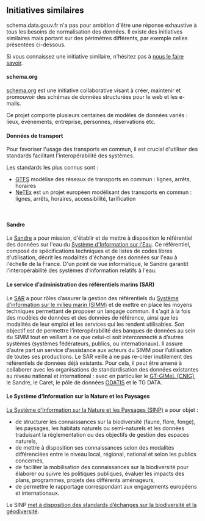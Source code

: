 <br />

## Initiatives similaires

schema.data.gouv.fr n'a pas pour ambition d'être une réponse exhaustive à tous les besoins de normalisation des données. Il existe des initiatives similaires mais portant sur des périmètres différents, par exemple celles présentées ci-dessous.

Si vous connaissez une initiative similaire, n'hésitez pas à [nous le faire savoir](https://github.com/etalab/schema.data.gouv.fr/issues/new).

#### schema.org
[schema.org](https://schema.org) est une initiative collaborative visant à créer, maintenir et promouvoir des schémas de données structurées pour le web et les e-mails.

Ce projet comporte plusieurs centaines de modèles de données variés : lieux, événements, entreprise, personnes, réservations etc.

#### Données de transport
Pour favoriser l'usage des transports en commun, il est crucial d'utiliser des standards facilitant l'interopérabilité des systèmes.

Les standards les plus connus sont :

- [GTFS](https://developers.google.com/transit/gtfs) modélise des réseaux de transports en commun : lignes, arrêts, horaires
- [NeTEx](http://netex-cen.eu) est un projet européen modélisant des transports en commun : lignes, arrêts, horaires, accessibilité, tarification

<br />

#### Sandre

Le [Sandre](http://www.sandre.eaufrance.fr) a pour mission, d'établir et de mettre à disposition le référentiel des données sur l'eau du [Système d'Information sur l'Eau](http://www.sandre.eaufrance.fr/concept/système-dinformation-sur-leau). Ce référentiel, composé de spécifications techniques et de listes de codes libres d'utilisation, décrit les modalités d'échange des données sur l'eau à l'échelle de la France. D'un point de vue informatique, le Sandre garantit l'interopérabilité des systèmes d'information relatifs à l'eau.


#### Le service d’administration des référentiels marins (SAR)

Le [SAR](https://sar.milieumarinfrance.fr/) a pour rôles d’assurer la gestion des référentiels du [Système d’information sur le milieu marin (SIMM)](https://www.milieumarinfrance.fr/) et de mettre en place les moyens techniques permettant de proposer un langage commun. Il s'agit à la fois des modèles de données et des données de référence, ainsi que les modalités de leur emploi et les services qui les rendent utilisables. Son objectif est de permettre l’interopérabilité des banques de données au sein du SIMM tout en veillant à ce que celui-ci soit interconnecté à d’autres systèmes (systèmes fédérateurs, publics, ou internationaux). Il assure d’autre part un service d’assistance aux acteurs du SIMM pour l’utilisation de toutes ses productions. Le SAR veille à ne pas re-créer inutilement des référentiels de données déjà existants. Pour cela, il peut être amené à collaborer avec les organisations de standardisation des données existantes au niveau national et international : avec en particulier le [GT-GIMeL (CNIG)](http://cnig.gouv.fr/?page_id=14042), le Sandre, le Caret, le pôle de données [ODATIS](https://www.odatis-ocean.fr/) et le TG DATA.

#### Le Système d'Information sur la Nature et les Paysages

[Le Système d'Information sur la Nature et les Paysages (SINP)](http://www.naturefrance.fr/sinp/presentation-du-sinp) a pour objet :

- de structurer les connaissances sur la biodiversité (faune, flore, fonge), les paysages, les habitats naturels ou semi-naturels et les données traduisant la règlementation ou des objectifs de gestion des espaces naturels,
- de  mettre à disposition ses connaissances selon des modalités différenciées entre le niveau local, régional, national et selon les publics concernés,
- de faciliter la mobilisation des connaissances sur la biodiversité pour élaborer ou suivre les politiques publiques, évaluer les impacts des plans, programmes, projets des différents aménageurs,
- de permettre le rapportage correspondant aux engagements européens et internationaux.

Le SINP [met à disposition des standards d’échanges sur la biodiversité et la géodiversité](http://standards-sinp.mnhn.fr).